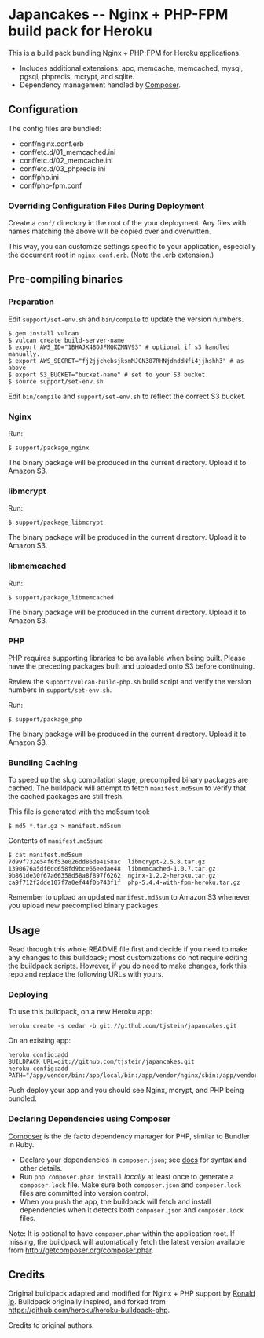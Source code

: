 Japancakes -- Nginx + PHP-FPM build pack for Heroku
========================

This is a build pack bundling Nginx + PHP-FPM for Heroku applications.

- Includes additional extensions: apc, memcache, memcached, mysql, pgsql, phpredis, mcrypt, and sqlite.
- Dependency management handled by [Composer][ch].

[ch]: http://getcomposer.org/

Configuration
-------------

The config files are bundled:

* conf/nginx.conf.erb
* conf/etc.d/01_memcached.ini
* conf/etc.d/02_memcache.ini
* conf/etc.d/03_phpredis.ini
* conf/php.ini
* conf/php-fpm.conf

### Overriding Configuration Files During Deployment

Create a `conf/` directory in the root of the your deployment. Any files with names matching the above will be copied over and overwitten.

This way, you can customize settings specific to your application, especially the document root in `nginx.conf.erb`. (Note the .erb extension.)


Pre-compiling binaries
----------------------

### Preparation
Edit `support/set-env.sh` and `bin/compile` to update the version numbers.
````
$ gem install vulcan
$ vulcan create build-server-name
$ export AWS_ID="1BHAJK48DJFMQKZMNV93" # optional if s3 handled manually.
$ export AWS_SECRET="fj2jjchebsjksmMJCN387RHNjdnddNfi4jjhshh3" # as above
$ export S3_BUCKET="bucket-name" # set to your S3 bucket.
$ source support/set-env.sh
````
Edit `bin/compile` and `support/set-env.sh` to reflect the correct S3 bucket.

### Nginx
Run:
````
$ support/package_nginx
````
The binary package will be produced in the current directory. Upload it to Amazon S3.

### libmcrypt
Run:
````
$ support/package_libmcrypt
````
The binary package will be produced in the current directory. Upload it to Amazon S3.

### libmemcached
Run:
````
$ support/package_libmemcached
````
The binary package will be produced in the current directory. Upload it to Amazon S3.

### PHP
PHP requires supporting libraries to be available when being built. Please have the preceding packages built and uploaded onto S3 before continuing.

Review the `support/vulcan-build-php.sh` build script and verify the version numbers in `support/set-env.sh`.

Run:
````
$ support/package_php
````
The binary package will be produced in the current directory. Upload it to Amazon S3.

### Bundling Caching
To speed up the slug compilation stage, precompiled binary packages are cached. The buildpack will attempt to fetch `manifest.md5sum` to verify that the cached packages are still fresh.

This file is generated with the md5sum tool:
```
$ md5 *.tar.gz > manifest.md5sum
```

Contents of `manifest.md5sum`:
```
$ cat manifest.md5sum
7d99f732e54f6f53e026dd86de4158ac  libmcrypt-2.5.8.tar.gz
1390676a5df6dc658fd9bce66eedae48  libmemcached-1.0.7.tar.gz
9b861de30f67a66358d58a8f897f6262  nginx-1.2.2-heroku.tar.gz
ca9f712f2dde107f7a0ef44f0b743f1f  php-5.4.4-with-fpm-heroku.tar.gz
```

Remember to upload an updated `manifest.md5sum` to Amazon S3 whenever you upload new precompiled binary packages.

Usage
-----
Read through this whole README file first and decide if you need to make any changes to this buildpack; most customizations do not require editing the buildpack scripts. However, if you do need to make changes, fork this repo and replace the following URLs with yours.

### Deploying
To use this buildpack, on a new Heroku app:
````
heroku create -s cedar -b git://github.com/tjstein/japancakes.git
````

On an existing app:
````
heroku config:add BUILDPACK_URL=git://github.com/tjstein/japancakes.git
heroku config:add PATH="/app/vendor/bin:/app/local/bin:/app/vendor/nginx/sbin:/app/vendor/php/bin:/app/vendor/php/sbin:/usr/local/bin:/usr/bin:/bin"
````

Push deploy your app and you should see Nginx, mcrypt, and PHP being bundled.

### Declaring Dependencies using Composer
[Composer][] is the de facto dependency manager for PHP, similar to Bundler in Ruby.

- Declare your dependencies in `composer.json`; see [docs][cdocs] for syntax and other details.
- Run `php composer.phar install` *locally* at least once to generate a `composer.lock` file. Make sure both `composer.json` and `composer.lock` files are committed into version control.
- When you push the app, the buildpack will fetch and install dependencies when it detects both `composer.json` and `composer.lock` files.

Note: It is optional to have `composer.phar` within the application root. If missing, the buildpack will automatically fetch the latest version available from <http://getcomposer.org/composer.phar>.

[cdocs]: http://getcomposer.org/doc/00-intro.md#declaring-dependencies
[composer]: http://getcomposer.org/

Credits
-------

Original buildpack adapted and modified for Nginx + PHP support by [Ronald Ip][iht]. Buildpack originally inspired, and forked from <https://github.com/heroku/heroku-buildpack-php>.

Credits to original authors.

[iht]: http://ronaldip.com/